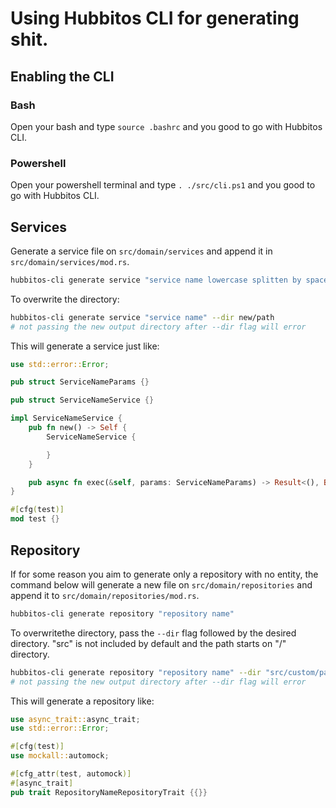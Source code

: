 # Using Hubbitos CLI for generating shit.

## Enabling the CLI
### Bash
Open your bash and type `source .bashrc` and you good to go with Hubbitos CLI.

### Powershell
Open your powershell terminal and type `. ./src/cli.ps1` and you good to go with Hubbitos CLI.

## Services
Generate a service file on `src/domain/services` and append it in `src/domain/services/mod.rs`.
```bash
hubbitos-cli generate service "service name lowercase splitten by spaces"
```

To overwrite the directory:
```bash
hubbitos-cli generate service "service name" --dir new/path
# not passing the new output directory after --dir flag will error
```

This will generate a service just like:
```rs
use std::error::Error;

pub struct ServiceNameParams {}

pub struct ServiceNameService {}

impl ServiceNameService {
    pub fn new() -> Self {
        ServiceNameService {

        }
    }

    pub async fn exec(&self, params: ServiceNameParams) -> Result<(), Box<dyn Error>> {}
}

#[cfg(test)]
mod test {}
```

## Repository
If for some reason you aim to generate only a repository with no entity, the command below will generate a new file on `src/domain/repositories` and append it to `src/domain/repositories/mod.rs`.
```bash
hubbitos-cli generate repository "repository name"
```

To overwritethe directory, pass the `--dir` flag followed by the desired directory. "src" is not included by default and the path starts on "/" directory.
```bash
hubbitos-cli generate repository "repository name" --dir "src/custom/path"
# not passing the new output directory after --dir flag will error
```

This will generate a repository like:
```rs
use async_trait::async_trait;
use std::error::Error;

#[cfg(test)]
use mockall::automock;

#[cfg_attr(test, automock)]
#[async_trait]
pub trait RepositoryNameRepositoryTrait {{}}
```
